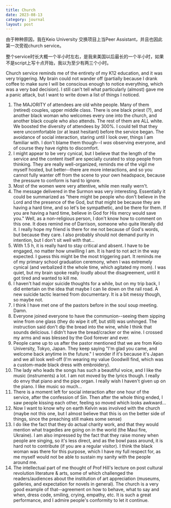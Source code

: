 ```yaml
---
title: Church
date: 2023-08-13
category: journal
layout: post
---
```


由于种种原因，我在Keio University 交换项目上当Peer Assistant，并且也因此第一次旁观church service。

整个service时长大概一个半小时左右，是我来美国以后最长的一个半小时，如果不是script上写十点开始，我以为至少有两三个小时。

Church service reminds me of the entirety of my K12 education, and it was very triggering. My brain could not wander off (partially because I drank coffee to make sure I will be conscious enough to notice everything, which was a very bad decision). I still can't tell what particularly (almost) gave me a panic attack, but I want to write down a list of things I noticed.

1. The MAJORITY of attendees are old white people. Many of them (retired) couples, upper middle class. There is one black priest (?), and another black woman who welcomes every one into the church, and another black couple who also attends. The rest of them are ALL white. We boosted the diversity of attendees by 300%. I could tell that they were uncomfortable (or at least hesitant) before the service began. The avoidance of social interaction, staring until I look over, things I am familiar with. I don't blame them though--I *was* observing everyone, and of course they have rights to discomfort.
2. I might appear to be very cynical, but I believe that the length of the service and the content itself are specially curated to stop people from thinking. They are really well-organized, reminds me of the vigil me myself hosted, but better--there are more interactions, and so you cannot fully wanter off from the scene to your own headspace, because the pressure to conform is hard to ignore. 
3. Most of the women were very attentive, while men really wern't. 
4. The message delivered in the Surmon was very interesting. Essentially it could be summarized as "there might be people who don't believe in the Lord and the presence of the God, but that might be because they are having a hard time, and so let's be sympathetic, and be there for them. If you are having a hard time, believe in God for His mercy would save you." Well, as a non-religious person, I don't know how to comment on this one. It does remind me of Darrison, someone who quite literally did it. I really hope my friend is there for me not because of God's words, but because they care. I also probably should not demand purity in intention, but I don't sit well with that...
5. With 1.5 h, it is really hard to stay critical and absent. I have to be engaged, no matter how unwilling I am. It is hard to not act in the way expected. I guess this might be the most triggering part. It reminds me of my primary school graduation ceremony, when I was extremely cynical (and verbalized it the whole time, which agitated my mom). I was quiet, but my brain spoke really loudly about the disagreement, until it got tired and wanted to kill me.
6. I haven't had major suicide thoughts for a while, but on my trip back, I did entertain on the idea that maybe I can lie down on the rail road. A new suicide tactic learned from documentary. It is a bit messy though, so maybe not. 
7.  I think I have met one of the pastors before in the soul soup meeting. Damn.
8.  Everyone joined everyone to have the communion--seeing them sipping wine from one glass (they do wipe it off, but still) was unhinged. The instruction said don't dip the bread into the wine, while I think that sounds delicious. I didn't have the bread/cracker or the wine. I crossed my arms and was blessed by the God forever and ever. 
9.  People came up to us after the pastor mentioned that we are from Keio University, Tokyo, Japan. They keep saying "I'm glad you came, and welcome back anytime in the future." I wonder if it's because it's Japan and we all look well-off (I'm wearing my value Goodwill find, which was a custom-made black dress with embroidery).
10. The lady who leads the songs has such a beautiful voice, and I like the music (instruments) a lot. I am not moved by the lyrics though. I really do envy that piano and the pipe organ. I really wish I haven't given up on the piano. I like music so much...
11. There is a moment left for social interaction after one hour of the service, after the confession of Sin. Then after the whole thing ended, I saw people kissing each other, feeling so moved which looks awkward...  
12. Now I want to know why on earth Kelvin was involved with the church (maybe not this one, but I almost believe that this is on the better side of things, since the preaching still makes some sense)
13. I do like the fact that they do actual charity work, and that they would mention what tragedies are going on in the world (the Maui fire, Ukraine). I am also impressed by the fact that they raise money when people are singing, so it's less direct, and as the bowl pass around, it is hard not to contribute (if you are a regular visitor). I think the black woman was there for this purpose, which I have my full respect for, as me myself would not be able to sustain my sanity with the people around me. 
14. The intellectual part of me thought of Prof Hill's lecture on post cultural revolution literature & arts, some of which challenged the readers/audiences about the institution of art appreciation (museums, galleries, and expectation for novels in general). The church is a very good example of that--agreement on how to behave, what to say and when, dress code, smiling, crying, empathy, etc. It is such a great performance, and I admire people's conformity to let it continue. 


